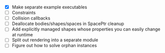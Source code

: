- [x] Make separate example executables
- [ ] Constraints
- [ ] Collision callbacks
- [ ] Deallocate bodies/shapes/spaces in SpacePtr cleanup
- [ ] Add explicitly managed shapes whose properties you can easily change at runtime
- [ ] Split out rendering into a separate module
- [ ] Figure out how to solve orphan instances
